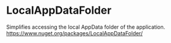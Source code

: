 # LocalAppDataFolder
Simplifies accessing the local AppData folder of the application.
https://www.nuget.org/packages/LocalAppDataFolder/
